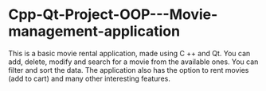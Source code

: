 # Cpp-Qt-Project-OOP---Movie-management-application
This is a basic movie rental application, made using C ++ and Qt. You can add, delete, modify and search for a movie from the available ones. You can filter and sort the data. The application also has the option to rent movies (add to cart) and many other interesting features.

